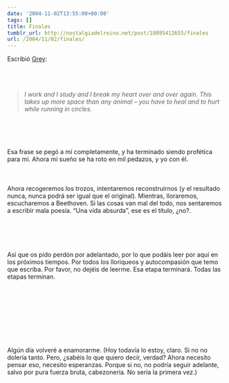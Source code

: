 ```yaml
---
date: '2004-11-02T13:55:00+00:00'
tags: []
title: Finales
tumblr_url: http://nostalgiadelreino.net/post/18895412655/finales
url: /2004/11/02/finales/
---
```


<p>Escribió <a href="http://greyhurst.blogspot.com/">Grey</a>:<br/><br/><br/><br/><em><blockquote> I work and I study and I break my heart over and over again. This takes up more space than any animal – you have to heal and to hurt while running in circles.</blockquote></em><br/><br/><br/><br/>Esa frase se pegó a mí completamente, y ha terminado siendo profética para mí. Ahora mi sueño se ha roto en mil pedazos, y yo con él.<br/><br/><br/><br/>Ahora recogeremos los trozos, intentaremos reconstruirnos (y el resultado nunca, nunca podrá ser igual que el original). Mientras, lloraremos, escucharemos a Beethoven. Si las cosas van mal del todo, nos sentaremos a escribir mala poesía. &ldquo;Una vida absurda&rdquo;, ese es el título, ¿no?.<br/><br/><br/><br/><br/><br/>Así que os pido perdón por adelantado, por lo que podáis leer por aquí en los próximos tiempos. Por todos los lloriqueos y autocompasión que temo que escriba. Por favor, no dejéis de leerme. Esa etapa terminará. Todas las etapas terminan.<br/><br/><br/><br/><br/><br/><br/><br/><br/><br/>Algún día volveré a enamorarme. (Hoy todavía lo estoy, claro. Si no no dolería tanto. Pero, ¿sabéis lo que quiero decir, verdad? Ahora necesito pensar eso, necesito esperanzas. Porque si no, no podría seguir adelante, salvo por pura fuerza bruta, cabezonería. No sería la primera vez.)</p><div class="blogger-post-footer"><img width="1" height="1" src="https://blogger.googleusercontent.com/tracker/1180118427259117074-2280634728794945136?l=nostalgiadelreino.blogspot.com" alt=""/></div>